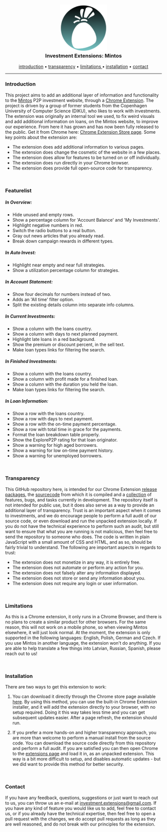 <h3 align="center">
    <img src="src/icons/icon-128.png" width="150">
    <br>
    Investment Extensions: Mintos
</h3>

<p align="center">
    <a href="#Introduction">introduction</a>
    •
    <a href="#Transparency">transparency</a>
    •
    <a href="#Limitations" >limitations </a>
    •
    <a href="#Installation">installation</a>
    •
    <a href="#Contact"     >contact     </a>
</p>

---



### Introduction

This project aims to add an additional layer of information and functionality to the [Mintos](https://www.mintos.com) P2P investment website, through a [Chrome Extension](https://chrome.google.com/webstore/detail/investment-extensions-min/ehngchilahobaplambailiienioefiod?fbclid=IwAR01MI6zIVPmprXmABE3KDIEdpU7hW_b4cJrI0AwM2gpjFFrT-GuJx5qFxo). The project is driven by a group of former students from the Copenhagen University of Computer Science (DIKU), who likes to work with investments. The extension was originally an internal tool we used, to fix weird visuals and add additional information on loans, on the Mintos website, to improve our experience. From here it has grown and has now been fully released to the public. Get it from Chrome here: [Chrome Extension Store page](https://chrome.google.com/webstore/detail/investment-extensions-min/ehngchilahobaplambailiienioefiod?fbclid=IwAR01MI6zIVPmprXmABE3KDIEdpU7hW_b4cJrI0AwM2gpjFFrT-GuJx5qFxo). Some key points about the extension are:

- The extension does add additional information to various pages.
- The extension does change the cosmetic of the website in a few places.
- The extension does allow for features to be turned on or off individually.
- The extension does run directly in your Chrome browser.
- The extension does provide full open-source code for transparency.

<br>



### Featurelist

##### In Overview:
- Hide unused and empty rows.
- Show a percentage column for 'Account Balance' and 'My Investments'.
- Highlight negative numbers in red.
- Switch the radio buttons to a real button.
- Gray out news articles that you already read.
- Break down campaign rewards in different types.

##### In Auto Invest:
- Highlight near empty and near full strategies.
- Show a utilization percentage column for strategies.

##### In Account Statement:
- Show four decimals for numbers instead of two.
- Adds an 'All time' filter option.
- Split the existing details column into separate info columns.

##### In Current Investments:
- Show a column with the loans country.
- Show a column with days to next planned payment.
- Highlight late loans in a red background.
- Show the premium or discount percent, in the sell text.
- Make loan types links for filtering the search.

##### In Finished Investments:
- Show a column with the loans country.
- Show a column with profit made for a finished loan.
- Show a column with the duration you held the loan.
- Make loan types links for filtering the search.

##### In Loan Information:
- Show a row with the loans country.
- Show a row with days to next payment.
- Show a row with the on-time payment percentage.
- Show a row with total time in grace for the payments.
- Format the loan breakdown table properly.
- Show the ExploreP2P rating for that loan originator.
- Show a warning for high aged borrowers.
- Show a warning for low on-time payment history.
- Show a warning for unemployed borrowers.

<br>



### Transparency

This GitHub repository here, is intended for our Chrome Extension [release packages](https://github.com/DeeNaxic/mintos-extension/tree/master/bin), the [sourcecode](https://github.com/DeeNaxic/mintos-extension/tree/master/src) from which it is compiled and a [collection](https://github.com/DeeNaxic/mintos-extension/issues) of features, bugs, and tasks currently in development. The repository itself is not intended for public use, but it does also serve as a way to provide an additional layer of transparency. Trust is an important aspect when it comes to investments, and we do encourage people to perform a full audit of our source code, or even download and run the unpacked extension locally. If you do not have the technical experience to perform such an audit, but still want to ensure that what you are running is not malicious, then feel free to send the repository to someone who does. The code is written in plain JavaScript with a small amount of CSS and HTML, and as so, should be fairly trivial to understand. The following are important aspects in regards to trust:

- The extension does not monetize in any way, it is entirely free.
- The extension does not automate or perform any action for you.
- The extension does not falsely alter any information displayed.
- The extension does not store or send any information about you.
- The extension does not require any login or user information.

<br>



### Limitations

As this is a Chrome extension, it only runs in a Chrome Browser, and there is no plans to create a similar product for other browsers. For the same reason, this will not work on a mobile phone, so when viewing Mintos elsewhere, it will just look normal. At the moment, the extension is only supported in the following languages: English, Polish, German and Czech. If you use Mintos in another language, the extension won't do anything. If you are able to help translate a few things into Latvian, Russian, Spanish, please reach out to us!

<br>



### Installation

There are two ways to get this extension to work:

1. You can download it directly through the Chrome store page available [here](https://chrome.google.com/webstore/detail/investment-extensions-min/ehngchilahobaplambailiienioefiod?fbclid=IwAR01MI6zIVPmprXmABE3KDIEdpU7hW_b4cJrI0AwM2gpjFFrT-GuJx5qFxo). By using this method, you can use the built-in Chrome Extension installer, and it will add the extension directly to your browser, with no setup required. Doing it this way takes less time and you can get subsequent updates easier. After a page refresh, the extension should run.

2. If you prefer a more hands-on and higher transparency approach, you are more than welcome to perform a manual install from the source code. You can download the source code directly from this repository and perform a full audit. If you are satisfied you can then open Chrome to the [extensions page](chrome://extensions/) and load it in, as an unpacked extension. This way is a bit more difficult to setup, and disables automatic updates - but we did want to provide this method for better security.

<br>



### Contact

If you have any feedback, questions, suggestions or just want to reach out to us, you can throw us an e-mail at investment.extensions@gmail.com. If you have any kind of feature you would like us to add, feel free to contact us, or if you already have the technical expertise, then feel free to open a pull request with the changes, we do accept pull requests as long as they are well reasoned, and do not break with our principles for the extension.

<br>
